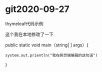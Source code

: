 # git2020-09-27
thymeleaf代码示例

这个我在本地修改了一下

public static void main（string[ ] args）{

    system.out.prientln("我在网页端编辑的这句话")

}

